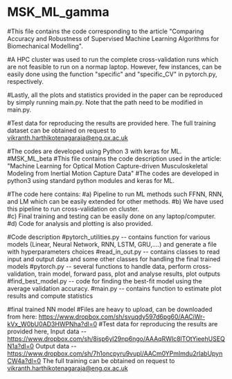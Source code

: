 # MSK_ML_gamma
#This file contains the code corresponding to the article "Comparing Accuracy and Robustness of Supervised Machine Learning Algorithms for Biomechanical Modelling".

#A HPC cluster was used to run the complete cross-validation runs which are not feasible to run on a normap laptop. However, few instances, can be easily done using the function "specific" and "specific_CV" in pytorch.py, respectively.

#Lastly, all the plots and statistics provided in the paper can be reproduced by simply running main.py. Note that the path need to be modified in main.py. 

#Test data for reproducing the results are provided here. The full training dataset can be obtained on request to vikranth.harthikotenagaraja@eng.ox.ac.uk

#The codes are developed using Python 3 with keras for ML.
#MSK_ML_beta #This file contains the code description used in the article: "Machine Learning for Optical Motion Capture-driven
Musculoskeletal Modeling from Inertial Motion Capture Data" #The codes are developed in python3 using standard python modules and keras for ML.

#The code here contains: 
#a) Pipeline to run ML methods such FFNN, RNN, and LM which can be easily extended for other methods. 
#b) We have used this pipeline to run cross-validation on cluster.  
#c) Final training and testing can be easily done on any laptop/computer. 
#d) Code for analysis and plotting is also provided.

#Code description
#pytorch_utilities.py -- contains function for various models (Linear, Neural Network, RNN, LSTM, GRU,....) and generate a file with hyperparameters choices 
#read_in_out.py -- contains classes to read input and output data and some other classes for handling the final trained models
#pytorch.py -- several functions to handle data, perform cross-validation, train model, forward pass, plot and analyse results, plot outputs
#find_best_model.py -- code for finding the best-fit model using the average validation accuracy. 
#main.py -- contains function to estimate plot results and compute statistics


#final trained NN model #Files are heavy to upload, can be downloaded from here: https://www.dropbox.com/sh/svuqdy597d6pg60/AACiWr-kVx_W0bU0AD3HWPNha?dl=0
#Test data for reproducing the results are provided here, 
Input data --  https://www.dropbox.com/sh/8isp6yl29np6ngo/AAAqRWIc8lTOtYieehUSEQN1a?dl=0
Output data -- https://www.dropbox.com/sh/7h1oncpyru9vupl/AACm0YPmlmdu2rlabUpynCW4a?dl=0
The full training can be obtained on request to vikranth.harthikotenagaraja@eng.ox.ac.uk

